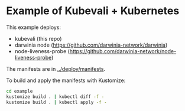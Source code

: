 # Example of Kubevali + Kubernetes

This example deploys:

- kubevali (this repo)
- darwinia node (<https://github.com/darwinia-network/darwinia>)
- node-liveness-probe (<https://github.com/darwinia-network/node-liveness-probe>)

The manifests are in [../deploy/manifests](../deploy/manifests/).

To build and apply the manifests with Kustomize:

```bash
cd example
kustomize build . | kubectl diff -f -
kustomize build . | kubectl apply -f -
```
